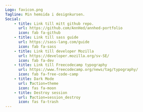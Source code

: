 ```yaml
---
Logo: favicon.png
Tagline: Min hemsida i designkursen.
Social:
    - title: Link till mitt github repo.
      url: https://github.com/AnnHed/annhed-portfolio
      icon: fab fa-github
    - title: Link till sass guide
      url: https://sass-lang.com/guide
      icon: fab fa-sass
    - title: Link till developer Mozilla
      url: https://developer.mozilla.org/sv-SE/
      icon: fab fa-dev
    - title: Link till Freecodecamp typography
      url: https://www.freecodecamp.org/news/tag/typography/
      icon: fab fa-free-code-camp
    - title: Dark Mode
      url: ?action=theme
      icon: fas fa-moon
    - title: Destroy session
      url: ?action=session_destroy
      icon: fas fa-trash
---
```

